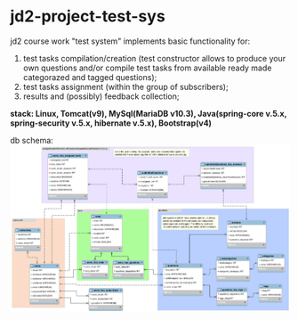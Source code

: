 # jd2-project-test-sys
<h>jd2 course work "test system" implements basic functionality for:<h>
<ol>
 <li>
  test tasks compilation/creation (test constructor allows to produce your own questions and/or compile test tasks from available ready made categorazed and tagged questions);
 </li>
<li>
  test tasks assignment (within the group of subscribers);
</li>
<li>
  results and (possibly) feedback collection;
</li>
</ol>
 
**stack: Linux, Tomcat(v9), MySql(MariaDB v10.3), Java(spring-core v.5.x, spring-security v.5.x, hibernate v.5.x), Bootstrap(v4)**

db schema:
![](db-schema-picture-03.png)
